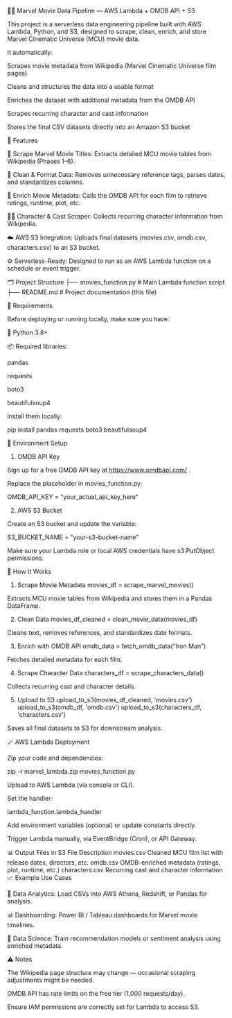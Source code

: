 🦸‍♂️ Marvel Movie Data Pipeline — AWS Lambda + OMDB API + S3

This project is a serverless data engineering pipeline built with AWS Lambda, Python, and S3, designed to scrape, clean, enrich, and store Marvel Cinematic Universe (MCU) movie data.

It automatically:

Scrapes movie metadata from Wikipedia (Marvel Cinematic Universe film pages)

Cleans and structures the data into a usable format

Enriches the dataset with additional metadata from the OMDB API

Scrapes recurring character and cast information

Stores the final CSV datasets directly into an Amazon S3 bucket

🧠 Features

🔎 Scrape Marvel Movie Titles: Extracts detailed MCU movie tables from Wikipedia (Phases 1–6).

🧹 Clean & Format Data: Removes unnecessary reference tags, parses dates, and standardizes columns.

🎥 Enrich Movie Metadata: Calls the OMDB API for each film to retrieve ratings, runtime, plot, etc.

🦸‍♂️ Character & Cast Scraper: Collects recurring character information from Wikipedia.

☁️ AWS S3 Integration: Uploads final datasets (movies.csv, omdb.csv, characters.csv) to an S3 bucket.

⚙️ Serverless-Ready: Designed to run as an AWS Lambda function on a schedule or event trigger.

🗂️ Project Structure
├── movies_function.py      # Main Lambda function script
├── README.md               # Project documentation (this file)

🧰 Requirements

Before deploying or running locally, make sure you have:

🐍 Python 3.8+

📦 Required libraries:

pandas

requests

boto3

beautifulsoup4

Install them locally:

pip install pandas requests boto3 beautifulsoup4

🔑 Environment Setup
1. OMDB API Key

Sign up for a free OMDB API key at https://www.omdbapi.com/
.

Replace the placeholder in movies_function.py:

OMDB_API_KEY = "your_actual_api_key_here"

2. AWS S3 Bucket

Create an S3 bucket and update the variable:

S3_BUCKET_NAME = "your-s3-bucket-name"


Make sure your Lambda role or local AWS credentials have s3:PutObject permissions.

🚀 How It Works
1. Scrape Movie Metadata
movies_df = scrape_marvel_movies()


Extracts MCU movie tables from Wikipedia and stores them in a Pandas DataFrame.

2. Clean Data
movies_df_cleaned = clean_movie_data(movies_df)


Cleans text, removes references, and standardizes date formats.

3. Enrich with OMDB API
omdb_data = fetch_omdb_data("Iron Man")


Fetches detailed metadata for each film.

4. Scrape Character Data
characters_df = scrape_characters_data()


Collects recurring cast and character details.

5. Upload to S3
upload_to_s3(movies_df_cleaned, 'movies.csv')
upload_to_s3(omdb_df, 'omdb.csv')
upload_to_s3(characters_df, 'characters.csv')


Saves all final datasets to S3 for downstream analysis.

🪄 AWS Lambda Deployment

Zip your code and dependencies:

zip -r marvel_lambda.zip movies_function.py


Upload to AWS Lambda (via console or CLI).

Set the handler:

lambda_function.lambda_handler


Add environment variables (optional) or update constants directly.

Trigger Lambda manually, via EventBridge (Cron), or API Gateway.

📊 Output Files in S3
File	Description
movies.csv	Cleaned MCU film list with release dates, directors, etc.
omdb.csv	OMDB-enriched metadata (ratings, plot, runtime, etc.)
characters.csv	Recurring cast and character information
📈 Example Use Cases

🧪 Data Analytics: Load CSVs into AWS Athena, Redshift, or Pandas for analysis.

📊 Dashboarding: Power BI / Tableau dashboards for Marvel movie timelines.

🤖 Data Science: Train recommendation models or sentiment analysis using enriched metadata.

⚠️ Notes

The Wikipedia page structure may change — occasional scraping adjustments might be needed.

OMDB API has rate limits on the free tier (1,000 requests/day).

Ensure IAM permissions are correctly set for Lambda to access S3.
